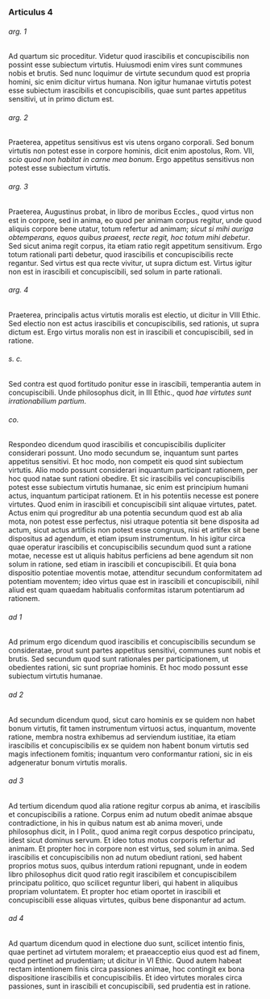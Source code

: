 ### Articulus 4

###### arg. 1
Ad quartum sic proceditur. Videtur quod irascibilis et concupiscibilis non possint esse subiectum virtutis. Huiusmodi enim vires sunt communes nobis et brutis. Sed nunc loquimur de virtute secundum quod est propria homini, sic enim dicitur virtus humana. Non igitur humanae virtutis potest esse subiectum irascibilis et concupiscibilis, quae sunt partes appetitus sensitivi, ut in primo dictum est.

###### arg. 2
Praeterea, appetitus sensitivus est vis utens organo corporali. Sed bonum virtutis non potest esse in corpore hominis, dicit enim apostolus, Rom. VII, *scio quod non habitat in carne mea bonum*. Ergo appetitus sensitivus non potest esse subiectum virtutis.

###### arg. 3
Praeterea, Augustinus probat, in libro de moribus Eccles., quod virtus non est in corpore, sed in anima, eo quod per animam corpus regitur, unde quod aliquis corpore bene utatur, totum refertur ad animam; *sicut si mihi auriga obtemperans, equos quibus praeest, recte regit, hoc totum mihi debetur*. Sed sicut anima regit corpus, ita etiam ratio regit appetitum sensitivum. Ergo totum rationali parti debetur, quod irascibilis et concupiscibilis recte regantur. Sed virtus est qua recte vivitur, ut supra dictum est. Virtus igitur non est in irascibili et concupiscibili, sed solum in parte rationali.

###### arg. 4
Praeterea, principalis actus virtutis moralis est electio, ut dicitur in VIII Ethic. Sed electio non est actus irascibilis et concupiscibilis, sed rationis, ut supra dictum est. Ergo virtus moralis non est in irascibili et concupiscibili, sed in ratione.

###### s. c.
Sed contra est quod fortitudo ponitur esse in irascibili, temperantia autem in concupiscibili. Unde philosophus dicit, in III Ethic., quod *hae virtutes sunt irrationabilium partium*.

###### co.
Respondeo dicendum quod irascibilis et concupiscibilis dupliciter considerari possunt. Uno modo secundum se, inquantum sunt partes appetitus sensitivi. Et hoc modo, non competit eis quod sint subiectum virtutis. Alio modo possunt considerari inquantum participant rationem, per hoc quod natae sunt rationi obedire. Et sic irascibilis vel concupiscibilis potest esse subiectum virtutis humanae, sic enim est principium humani actus, inquantum participat rationem. Et in his potentiis necesse est ponere virtutes. Quod enim in irascibili et concupiscibili sint aliquae virtutes, patet. Actus enim qui progreditur ab una potentia secundum quod est ab alia mota, non potest esse perfectus, nisi utraque potentia sit bene disposita ad actum, sicut actus artificis non potest esse congruus, nisi et artifex sit bene dispositus ad agendum, et etiam ipsum instrumentum. In his igitur circa quae operatur irascibilis et concupiscibilis secundum quod sunt a ratione motae, necesse est ut aliquis habitus perficiens ad bene agendum sit non solum in ratione, sed etiam in irascibili et concupiscibili. Et quia bona dispositio potentiae moventis motae, attenditur secundum conformitatem ad potentiam moventem; ideo virtus quae est in irascibili et concupiscibili, nihil aliud est quam quaedam habitualis conformitas istarum potentiarum ad rationem.

###### ad 1
Ad primum ergo dicendum quod irascibilis et concupiscibilis secundum se consideratae, prout sunt partes appetitus sensitivi, communes sunt nobis et brutis. Sed secundum quod sunt rationales per participationem, ut obedientes rationi, sic sunt propriae hominis. Et hoc modo possunt esse subiectum virtutis humanae.

###### ad 2
Ad secundum dicendum quod, sicut caro hominis ex se quidem non habet bonum virtutis, fit tamen instrumentum virtuosi actus, inquantum, movente ratione, membra nostra exhibemus ad serviendum iustitiae, ita etiam irascibilis et concupiscibilis ex se quidem non habent bonum virtutis sed magis infectionem fomitis; inquantum vero conformantur rationi, sic in eis adgeneratur bonum virtutis moralis.

###### ad 3
Ad tertium dicendum quod alia ratione regitur corpus ab anima, et irascibilis et concupiscibilis a ratione. Corpus enim ad nutum obedit animae absque contradictione, in his in quibus natum est ab anima moveri, unde philosophus dicit, in I Polit., quod anima regit corpus despotico principatu, idest sicut dominus servum. Et ideo totus motus corporis refertur ad animam. Et propter hoc in corpore non est virtus, sed solum in anima. Sed irascibilis et concupiscibilis non ad nutum obediunt rationi, sed habent proprios motus suos, quibus interdum rationi repugnant, unde in eodem libro philosophus dicit quod ratio regit irascibilem et concupiscibilem principatu politico, quo scilicet reguntur liberi, qui habent in aliquibus propriam voluntatem. Et propter hoc etiam oportet in irascibili et concupiscibili esse aliquas virtutes, quibus bene disponantur ad actum.

###### ad 4
Ad quartum dicendum quod in electione duo sunt, scilicet intentio finis, quae pertinet ad virtutem moralem; et praeacceptio eius quod est ad finem, quod pertinet ad prudentiam; ut dicitur in VI Ethic. Quod autem habeat rectam intentionem finis circa passiones animae, hoc contingit ex bona dispositione irascibilis et concupiscibilis. Et ideo virtutes morales circa passiones, sunt in irascibili et concupiscibili, sed prudentia est in ratione.

